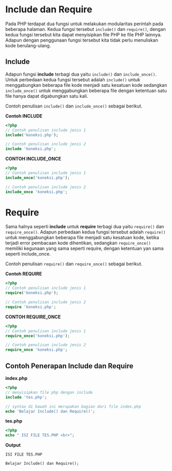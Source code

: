 # Include dan Require

Pada PHP terdapat dua fungsi untuk melakukan modularitas perintah pada beberapa halaman. Kedua fungsi tersebut ```include()``` dan ```require()```, dengan kedua fungsi tersebut kita dapat menyisipkan file PHP ke file PHP lainnya. Adapun dengan penggunaan fungsi tersebut kita tidak perlu menuliskan kode berulang-ulang.

## Include

Adapun fungsi **include** terbagi dua yaitu  ```include()``` dan  ```include_once()```. Untuk perbedaan kedua fungsi tersebut adalah ```include()``` untuk menggabungkan beberapa file kode menjadi satu kesatuan kode sedangkan ```include_once()``` untuk menggabungkan beberapa file dengan ketentuan satu file hanya dapat digabungkan satu kali.

Contoh penulisan ```include()``` dan ```include_once()``` sebagai berikut.

**Contoh INCLUDE**
```php
<?php
// Contoh penulisan include jenis 1
include('koneksi.php');

// Contoh penulisan include jenis 2
include 'koneksi.php';
```

**CONTOH INCLUDE_ONCE**
```php
<?php
// Contoh penulisan include jenis 1
include_once('koneksi.php');

// Contoh penulisan include jenis 2
include_once 'koneksi.php';
```

# Require

Sama halnya seperti **include** untuk **require** terbagi dua yaitu  ```require()``` dan  ```require_once()```. Adapun perbedaan kedua fungsi tersebut adalah ```require()``` untuk menggabungkan beberapa file menjadi satu kesatuan kode, ketika terjadi error pembacaan kode dihentikan, sedangkan ```require_once()``` memiliki kegunaan yang sama seperti require, dengan ketentuan yan sama seperti include_once.

Contoh penulisan ```require()``` dan ```require_once()``` sebagai berikut.

**Contoh REQUIRE**
```php
<?php
// Contoh penulisan include jenis 1
require('koneksi.php');

// Contoh penulisan include jenis 2
require 'koneksi.php';
```

**CONTOH REQUIRE_ONCE**
```php
<?php
// Contoh penulisan include jenis 1
require_once('koneksi.php');

// Contoh penulisan include jenis 2
require_once 'koneksi.php';
```

## Contoh Penerapan Include dan Require

**index.php**

```php
<?php
// menyisipkan file php dengan include
include 'tes.php';

// syntax di bawah ini merupakan bagian dari file index.php
echo 'Belajar Include() dan Require()';
```

**tes.php**
```php
<?php
echo " ISI FILE TES.PHP <br>";
```

**Output**
```
ISI FILE TES.PHP

Belajar Include() dan Require();
```
